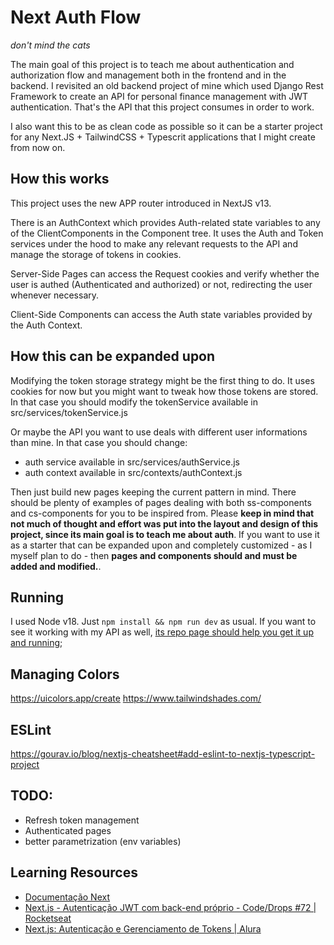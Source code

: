 # Next Auth Flow

_don't mind the cats_

The main goal of this project is to teach me about authentication and authorization flow and management both in the frontend and in the backend. I revisited an old backend project of mine which used Django Rest Framework to create an API for personal finance management with JWT authentication. That's the API that this project consumes in order to work.

I also want this to be as clean code as possible so it can be a starter project for any Next.JS + TailwindCSS + Typescrit applications that I might create from now on.

## How this works

This project uses the new APP router introduced in NextJS v13.

There is an AuthContext which provides Auth-related state variables to any of the ClientComponents in the Component tree. It uses the Auth and Token services under the hood to make any relevant requests to the API and manage the storage of tokens in cookies.

Server-Side Pages can access the Request cookies and verify whether the user is authed (Authenticated and authorized) or not, redirecting the user whenever necessary.

Client-Side Components can access the Auth state variables provided by the Auth Context.

## How this can be expanded upon

Modifying the token storage strategy might be the first thing to do. It uses cookies for now but you might want to tweak how those tokens are stored. In that case you should modify the tokenService available in src/services/tokenService.js

Or maybe the API you want to use deals with different user informations than mine. In that case you should change:

- auth service available in src/services/authService.js
- auth context available in src/contexts/authContext.js

Then just build new pages keeping the current pattern in mind. There should be plenty of examples of pages dealing with both ss-components and cs-components for you to be inspired from. Please **keep in mind that not much of thought and effort was put into the layout and design of this project, since its main goal is to teach me about auth**. If you want to use it as a starter that can be expanded upon and completely customized - as I myself plan to do - then **pages and components should and must be added and modified.**.

## Running

I used Node v18. Just `npm install && npm run dev` as usual. If you want to see it working with my API as well, [its repo page should help you get it up and running](https://github.com/rodrigomarcolin/gefin-backend);

## Managing Colors

https://uicolors.app/create
https://www.tailwindshades.com/

## ESLint

https://gourav.io/blog/nextjs-cheatsheet#add-eslint-to-nextjs-typescript-project

## TODO:

- Refresh token management
- Authenticated pages 
- better parametrization (env variables)

## Learning Resources

- [Documentação Next](https://nextjs.org/docs/app)
- [Next.js - Autenticação JWT com back-end próprio - Code/Drops #72 | Rocketseat](https://www.youtube.com/watch?v=pvrKHpXGO8E)
- [Next.js: Autenticação e Gerenciamento de Tokens | Alura](https://cursos.alura.com.br/course/nextjs-autenticacao-gerenciamento-tokens/)
